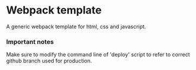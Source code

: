 # Webpack template

A generic webpack template for html, css and javascript.

### Important notes

Make sure to modify the command line of 'deploy' script to refer to correct github branch used for production.
